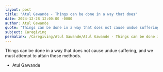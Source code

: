 ```yaml
---
layout: post
title: "Atul Gawande - Things can be done in a way that does"
date: 2024-12-28 12:00:00 -0000
author: Atul Gawande
quote: "Things can be done in a way that does not cause undue suffering, and we must attempt to attain these methods."
subject: Caregiving
permalink: /Caregiving/Atul Gawande/Atul Gawande - Things can be done in a way that does
---
```


Things can be done in a way that does not cause undue suffering, and we must attempt to attain these methods.

- Atul Gawande
